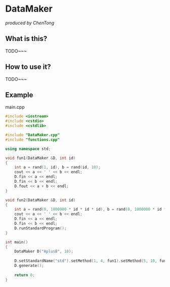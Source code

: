# DataMaker

*produced by ChenTong*


## What is this?

TODO~~~

## How to use it?

TODO~~~


## Example

main.cpp
```c++
#include <iostream>
#include <cstdio>
#include <cstdlib>

#include "DataMaker.cpp"
#include "functions.cpp"

using namespace std;

void fun1(DataMaker &D, int id)
{
	int a = rand(1, id), b = rand(id, 10);
	cout << a << ' ' << b << endl;
	D.fin << a << endl;
	D.fin << b << endl;
	D.fout << a + b << endl;
}

void fun2(DataMaker &D, int id)
{
	int a = rand(0, 1000000 * id * id * id), b = rand(0, 1000000 * id * id * id);
	cout << a << ' ' << b << endl;
	D.fin << a << endl;
	D.fin << b << endl;
	D.runStandardProgram();
}

int main()
{
	DataMaker D("AplusB", 10);
	
	D.setStandardName("std").setMethod(1, 4, fun1).setMethod(5, 10, fun2);
	D.generate();
	
	return 0;
}
```
